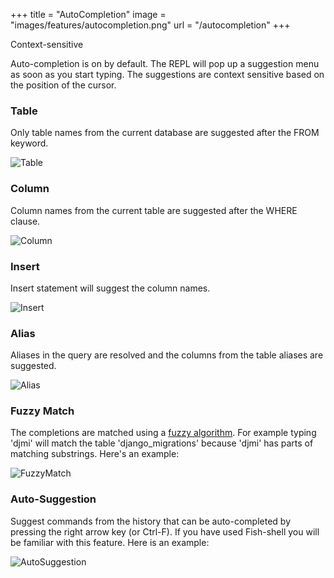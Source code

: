 +++
title = "AutoCompletion"
image = "images/features/autocompletion.png"
url = "/autocompletion"
+++

Context-sensitive 

<!--more-->

Auto-completion is on by default. The REPL will pop up a suggestion menu as soon as you start typing. The suggestions are context sensitive based on the position of the cursor. 


### Table

Only table names from the current database are suggested after the FROM keyword.

![Table](/images/docs/table.png)

### Column

Column names from the current table are suggested after the WHERE clause.

![Column](/images/docs/column.png)

### Insert 

Insert statement will suggest the column names.

![Insert](/images/docs/insert.png)

### Alias

Aliases in the query are resolved and the columns from the table aliases are suggested.

![Alias](/images/docs/alias.png)

### Fuzzy Match

The completions are matched using a [fuzzy algorithm](http://blog.amjith.com/fuzzyfinder-in-10-lines-of-python). For example typing 'djmi' will match the table 'django_migrations' because 'djmi' has parts of matching substrings. Here's an example:

![FuzzyMatch](/images/docs/fuzzy.png)

### Auto-Suggestion

Suggest commands from the history that can be auto-completed by pressing the right arrow key (or Ctrl-F). If you have used Fish-shell you will be familiar with this feature. Here is an example:

![AutoSuggestion](/images/docs/suggestion.png)
